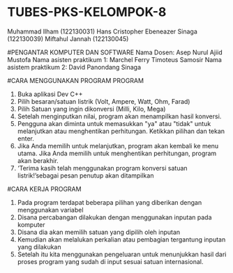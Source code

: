 # TUBES-PKS-KELOMPOK-8
Muhammad Ilham (122130031)
Hans Cristopher Ebeneazer Sinaga (122130039)
Miftahul Jannah (122130045)

#PENGANTAR KOMPUTER DAN SOFTWARE
Nama Dosen: Asep Nurul Ajiid Mustofa
Nama asisten praktikum 1: Marchel Ferry Timoteus Samosir
Nama asistem praktikum 2: David Panondang Sinaga

#CARA MENGGUNAKAN PROGRAM PROGRAM
1)	Buka aplikasi Dev C++
2)	Pilih besaran/satuan listrik (Volt, Ampere, Watt, Ohm, Farad)
3)	Pilih Satuan yang ingin dikonversi (Milli, Kilo, Mega)
4)	Setelah menginputkan nilai, program akan menampilkan hasil konversi.
5)	Pengguna akan diminta untuk memasukkan "ya" atau "tidak" untuk melanjutkan atau menghentikan perhitungan. Ketikkan pilihan dan tekan enter.
6)	Jika Anda memilih untuk melanjutkan, program akan kembali ke menu utama. Jika Anda memilih untuk menghentikan perhitungan, program akan berakhir.
7)	‘Terima kasih telah menggunakan program konversi satuan listrik!’sebagai pesan penutup akan ditampilkan

#CARA KERJA PROGRAM
1)  Pada program terdapat beberapa pilihan yang diberikan dengan menggunakan variabel
2)  Disana percabangan dilakukan dengan menggunakan inputan pada komputer
3)  Disana dia akan memilih satuan yang dipilih oleh inputan
4)  Kemudian akan melalukan perkalian atau pembagian tergantung inputan yang dilakukan
5)  Setelah itu kita menggunakan pengeluaran untuk menunjukkan hasil dari proses program yang sudah di input sesuai satuan internasional.
